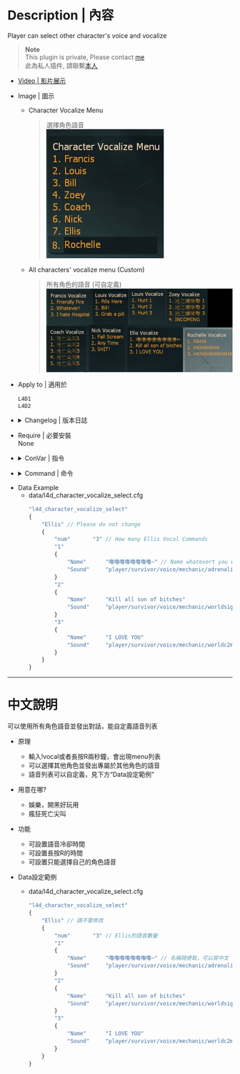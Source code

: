 # Description | 內容
Player can select other character's voice and vocalize

> __Note__ <br/>
This plugin is private, Please contact [me](https://github.com/fbef0102/Game-Private_Plugin#私人插件列表-private-plugins-list)<br/>
此為私人插件, 請聯繫[本人](https://github.com/fbef0102/Game-Private_Plugin#私人插件列表-private-plugins-list)

* [Video | 影片展示](https://youtu.be/EVW_neSFDLg)

* Image | 圖示
	* Character Vocalize Menu
		> 選擇角色語音
		<br/>![l4d_character_vocalize_select_1](image/l4d_character_vocalize_select_1.jpg)
	* All characters' vocalize menu (Custom)
		> 所有角色的語音 (可自定義)
		<br/>![l4d_character_vocalize_select_2](image/l4d_character_vocalize_select_2.jpg)

* Apply to | 適用於
	```
	L4D1
	L4D2
	```

* <details><summary>Changelog | 版本日誌</summary>

	* v1.0 (2023-4-6)
	    * Initial Release
</details>

* Require | 必要安裝
<br/>None

* <details><summary>ConVar | 指令</summary>

	* cfg/sourcemod/l4d_character_vocalize_select.cfg
		```php
		// Hold Reload button for at least X seconds to open menu. (-1=Disable button)
		l4d_character_vocalize_select_button_press "2.0"

		// Cold Down Time in seconds a player can use menu again. (0=No Cold Down)
		l4d_character_vocalize_select_cooldown_time "0.5"

		// 0=Plugin off, 1=Plugin on.
		l4d_character_vocalize_select_enable "1"

		// If 1, player can only select his own character
		l4d_character_vocalize_select_model_only "0"
		```
</details>

* <details><summary>Command | 命令</summary>

	* **Open menu for test mode**
		```php
		sm_vocal
		```
</details>

* Data Example
	* data/l4d_character_vocalize_select.cfg
		```php
		"l4d_character_vocalize_select"
		{
			"Ellis" // Please do not change
			{
				"num"		"3" // How many Ellis Vocal Commands
				"1"
				{
					"Name"		"嚕嚕嚕嚕嚕嚕嚕嚕~" // Name whatevert you want
					"Sound"		"player/survivor/voice/mechanic/adrenaline03.wav" // sound path, relative to “sound” folder
				}
				"2"
				{
					"Name"		"Kill all son of bitches"
					"Sound"		"player/survivor/voice/mechanic/worldsigns11.wav"
				}
				"3"
				{
					"Name"		"I LOVE YOU"
					"Sound"		"player/survivor/voice/mechanic/worldc2m1b09.wav"
				}
			}
		}
		```

- - - -
# 中文說明
可以使用所有角色語音並發出對話，能自定義語音列表

* 原理
	* 輸入!vocal或者長按R兩秒鐘，會出現menu列表
	* 可以選擇其他角色並發出專屬於其他角色的語音
	* 語音列表可以自定義，見下方“Data設定範例”

* 用意在哪?
	* 娛樂，開黑好玩用
	* 瘋狂死亡尖叫

* 功能
	* 可設置語音冷卻時間
	* 可設置長按R的時間
	* 可設置只能選擇自己的角色語音

* Data設定範例
	* data/l4d_character_vocalize_select.cfg
		```php
		"l4d_character_vocalize_select"
		{
			"Ellis" // 請不要修改
			{
				"num"		"3" // Ellis的語音數量
				"1"
				{
					"Name"		"嚕嚕嚕嚕嚕嚕嚕嚕~" // 名稱隨便取，可以寫中文
					"Sound"		"player/survivor/voice/mechanic/adrenaline03.wav" // 對話音效檔路徑，相對於“sound”資料夾
				}
				"2"
				{
					"Name"		"Kill all son of bitches"
					"Sound"		"player/survivor/voice/mechanic/worldsigns11.wav"
				}
				"3"
				{
					"Name"		"I LOVE YOU"
					"Sound"		"player/survivor/voice/mechanic/worldc2m1b09.wav"
				}
			}
		}
		```
